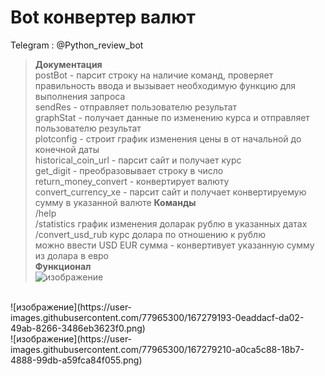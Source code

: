 # Bot конвертер валют <br>
Telegram : @Python_review_bot 
> **Документация**<br>
> postBot - парсит строку на наличие команд, проверяет правильность ввода и вызывает необходимую функцию для выполнения запроса<br>
> sendRes -  отправляет пользователю результат<br>
> graphStat - получает данные по изменению курса и отправляет пользователю результат<br>
> plotconfig - строит график изменения цены в от начальной до конечной даты<br>
> historical_coin_url - парсит сайт и получает курс <br>
> get_digit - преобразовывает строку в число<br>
> return_money_convert - конвертирует валюту<br>
> convert_currency_xe - парсит сайт и получает конвертируемую сумму в указанной валюте
> **Команды**<br>
> /help<br>
> /statistics график изменения доларак рублю в указанных датах<br>
> /convert_usd_rub  курс долара по отношению к рублю<br>
>  можно ввести USD EUR сумма - конвертивует указанную сумму из долара в евро<br>
> **Функционал**<br>
![изображение](https://user-images.githubusercontent.com/77965300/167279180-75b93506-0ef8-426d-a649-17f8f02dbff4.png)
<br>
![изображение](https://user-images.githubusercontent.com/77965300/167279193-0eaddacf-da02-49ab-8266-3486eb3623f0.png)
<br>
![изображение](https://user-images.githubusercontent.com/77965300/167279210-a0ca5c88-18b7-4888-99db-a59fca84f055.png)